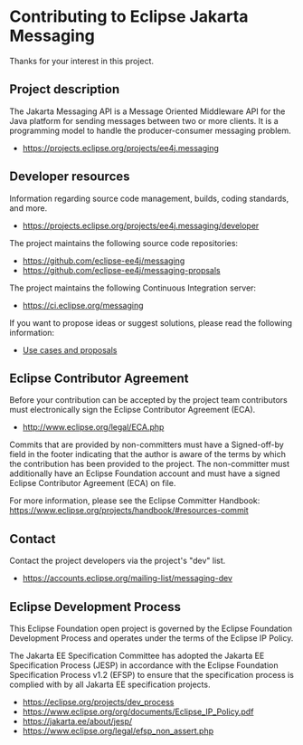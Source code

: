 # Contributing to Eclipse Jakarta Messaging

Thanks for your interest in this project.

## Project description

The Jakarta Messaging API is a Message Oriented Middleware API for the Java platform for sending messages between two or more clients. It is a programming model to handle the producer-consumer messaging problem.

* https://projects.eclipse.org/projects/ee4j.messaging

## Developer resources

Information regarding source code management, builds, coding standards, and
more.

* https://projects.eclipse.org/projects/ee4j.messaging/developer

The project maintains the following source code repositories:

* https://github.com/eclipse-ee4j/messaging
* https://github.com/eclipse-ee4j/messaging-propsals

The project maintains the following Continuous Integration server:

* https://ci.eclipse.org/messaging

If you want to propose ideas or suggest solutions, please read the following information:

* [Use cases and proposals](https://github.com/eclipse-ee4j/messaging/wiki#use-cases-and-proposals)

## Eclipse Contributor Agreement

Before your contribution can be accepted by the project team contributors must
electronically sign the Eclipse Contributor Agreement (ECA).

* http://www.eclipse.org/legal/ECA.php

Commits that are provided by non-committers must have a Signed-off-by field in
the footer indicating that the author is aware of the terms by which the
contribution has been provided to the project. The non-committer must
additionally have an Eclipse Foundation account and must have a signed Eclipse
Contributor Agreement (ECA) on file.

For more information, please see the Eclipse Committer Handbook:
https://www.eclipse.org/projects/handbook/#resources-commit

## Contact

Contact the project developers via the project's "dev" list.

* https://accounts.eclipse.org/mailing-list/messaging-dev

## Eclipse Development Process

This Eclipse Foundation open project is governed by the Eclipse Foundation
Development Process and operates under the terms of the Eclipse IP Policy.

The Jakarta EE Specification Committee has adopted the Jakarta EE Specification
Process (JESP) in accordance with the Eclipse Foundation Specification Process
v1.2 (EFSP) to ensure that the specification process is complied with by all
Jakarta EE specification projects.

* https://eclipse.org/projects/dev_process
* https://www.eclipse.org/org/documents/Eclipse_IP_Policy.pdf
* https://jakarta.ee/about/jesp/
* https://www.eclipse.org/legal/efsp_non_assert.php
